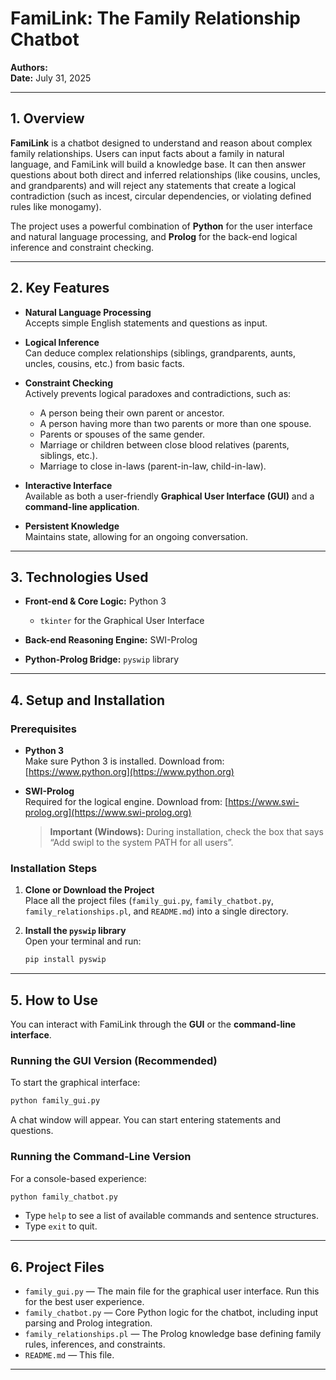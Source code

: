 # FamiLink: The Family Relationship Chatbot

**Authors:**  
**Date:** July 31, 2025

---

## 1. Overview

**FamiLink** is a chatbot designed to understand and reason about complex family relationships. Users can input facts about a family in natural language, and FamiLink will build a knowledge base. It can then answer questions about both direct and inferred relationships (like cousins, uncles, and grandparents) and will reject any statements that create a logical contradiction (such as incest, circular dependencies, or violating defined rules like monogamy).

The project uses a powerful combination of **Python** for the user interface and natural language processing, and **Prolog** for the back-end logical inference and constraint checking.

---

## 2. Key Features

- **Natural Language Processing**  
  Accepts simple English statements and questions as input.

- **Logical Inference**  
  Can deduce complex relationships (siblings, grandparents, aunts, uncles, cousins, etc.) from basic facts.

- **Constraint Checking**  
  Actively prevents logical paradoxes and contradictions, such as:
  - A person being their own parent or ancestor.
  - A person having more than two parents or more than one spouse.
  - Parents or spouses of the same gender.
  - Marriage or children between close blood relatives (parents, siblings, etc.).
  - Marriage to close in-laws (parent-in-law, child-in-law).

- **Interactive Interface**  
  Available as both a user-friendly **Graphical User Interface (GUI)** and a **command-line application**.

- **Persistent Knowledge**  
  Maintains state, allowing for an ongoing conversation.

---

## 3. Technologies Used

- **Front-end & Core Logic:** Python 3  
  - `tkinter` for the Graphical User Interface

- **Back-end Reasoning Engine:** SWI-Prolog

- **Python-Prolog Bridge:** `pyswip` library

---

## 4. Setup and Installation

### Prerequisites

- **Python 3**  
  Make sure Python 3 is installed. Download from: [https://www.python.org](https://www.python.org)

- **SWI-Prolog**  
  Required for the logical engine. Download from: [https://www.swi-prolog.org](https://www.swi-prolog.org)  
  > **Important (Windows):** During installation, check the box that says “Add swipl to the system PATH for all users”.

### Installation Steps

1. **Clone or Download the Project**  
   Place all the project files (`family_gui.py`, `family_chatbot.py`, `family_relationships.pl`, and `README.md`) into a single directory.

2. **Install the `pyswip` library**  
   Open your terminal and run:

   ```bash
   pip install pyswip

---

## 5. How to Use

You can interact with FamiLink through the **GUI** or the **command-line interface**.

### Running the GUI Version (Recommended)

To start the graphical interface:

```bash
python family_gui.py
```

A chat window will appear. You can start entering statements and questions.

### Running the Command-Line Version

For a console-based experience:

```bash
python family_chatbot.py
```

* Type `help` to see a list of available commands and sentence structures.
* Type `exit` to quit.

---

## 6. Project Files

* `family_gui.py` — The main file for the graphical user interface. Run this for the best user experience.
* `family_chatbot.py` — Core Python logic for the chatbot, including input parsing and Prolog integration.
* `family_relationships.pl` — The Prolog knowledge base defining family rules, inferences, and constraints.
* `README.md` — This file.

---

```
